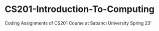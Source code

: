 # CS201-Introduction-To-Computing
Coding Assignments of CS201 Course at Sabancı University Spring 23'
